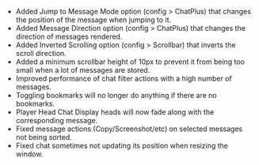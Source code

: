 - Added Jump to Message Mode option (config > ChatPlus) that changes the position of the message when jumping to it.
- Added Message Direction option (config > ChatPlus) that changes the direction of messages rendered.
- Added Inverted Scrolling option (config > Scrollbar) that inverts the scroll direction.
- Added a minimum scrollbar height of 10px to prevent it from being too small when a lot of messages are stored.
- Improved performance of chat filter actions with a high number of messages.
- Toggling bookmarks will no longer do anything if there are no bookmarks.
- Player Head Chat Display heads will now fade along with the corresponding message.
- Fixed message actions (Copy/Screenshot/etc) on selected messages not being sorted.
- Fixed chat sometimes not updating its position when resizing the window.